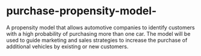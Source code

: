 # purchase-propensity-model-
A propensity model that allows automotive companies to identify customers with a high probability of purchasing more than one car. The model will be used to guide marketing and sales strategies to increase the purchase of additional vehicles by existing or new customers.
